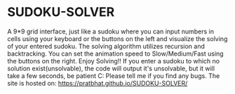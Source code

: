 # SUDOKU-SOLVER
A 9*9 grid interface, just like a sudoku where you can input numbers in cells using your keyboard or the buttons on the left and visualize the solving of your entered sudoku. The solving algorithm utilizes recursion and backtracking. You can set the animation speed to Slow/Medium/Fast using the buttons on the right. Enjoy Solving!!
If you enter a sudoku to which no solution exist(unsolvable), the code will output it's unsolvable, but it will take a few seconds, be patient C: 
Please tell me if you find any bugs. The site is hosted on:
https://pratbhat.github.io/SUDOKU-SOLVER/
